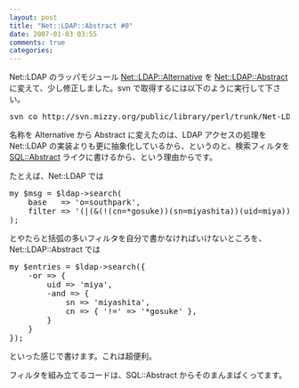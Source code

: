 ```yaml
---
layout: post
title: "Net::LDAP::Abstract #0"
date: 2007-01-03 03:55
comments: true
categories: 
---
```

<p>
Net::LDAP のラッパモジュール <a class="ext-link" href="http://mizzy.org/program/net-ldap-alternative.html"><span class="icon"></span>Net::LDAP::Alternative</a> を <a class="ext-link" href="http://trac.mizzy.org/public/browser/library/perl/trunk/Net-LDAP-Abstract"><span class="icon"></span>Net::LDAP::Abstract</a> に変えて、少し修正しました。svn で取得するには以下のように実行して下さい。
</p>
<pre class="wiki">
svn co http://svn.mizzy.org/public/library/perl/trunk/Net-LDAP-Abstract/
</pre>
<p>
名称を Alternative から Abstract に変えたのは、LDAP アクセスの処理を Net::LDAP の実装よりも更に抽象化しているから、というのと、検索フィルタを <a class="ext-link" href="http://search.cpan.org/~nwiger/SQL-Abstract/lib/SQL/Abstract.pm"><span class="icon"></span>SQL::Abstract</a> ライクに書けるから、という理由からです。
</p>
<p>
たとえば、Net::LDAP では
</p>
<pre class="wiki">
my $msg = $ldap->search(
    base   => 'o=southpark',
    filter => '(|(&(!(cn=*gosuke))(sn=miyashita))(uid=miya))',
);
</pre>
<p>
とやたらと括弧の多いフィルタを自分で書かなければいけないところを、Net::LDAP::Abstract では
</p>
<pre class="wiki">
my $entries = $ldap->search({
    -or => {
        uid => 'miya',
        -and => {
            sn => 'miyashita',
            cn => { '!=' => '*gosuke' },
        }
    }
});
</pre>
<p>
といった感じで書けます。これは超便利。
</p>
<p>
フィルタを組み立てるコードは、SQL::Abstract からそのまんまぱくってます。
</p>